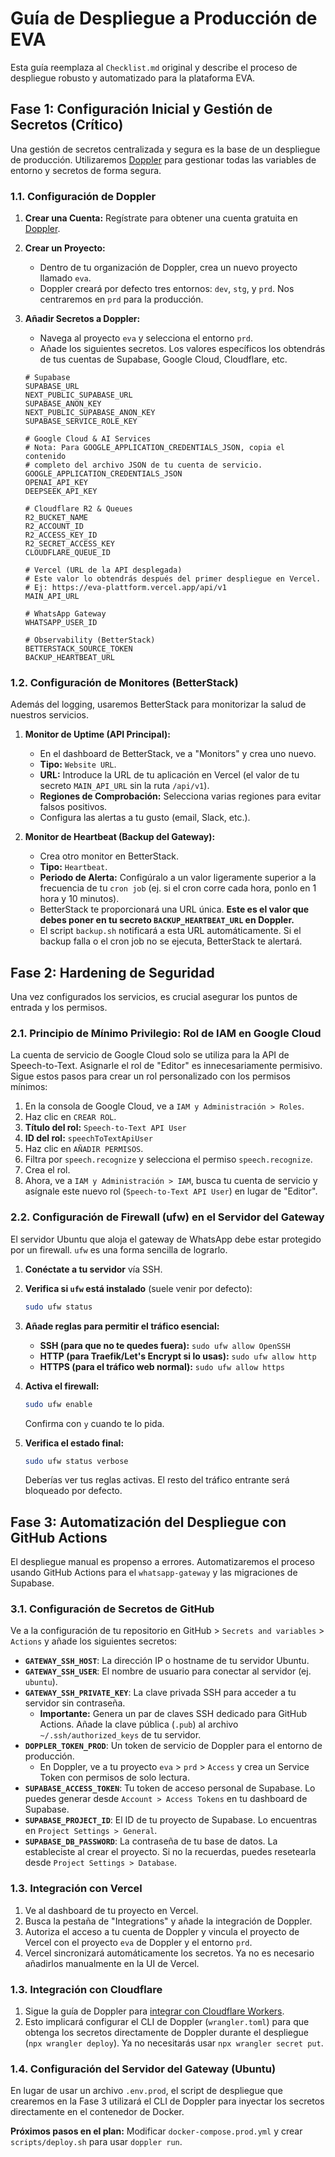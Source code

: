 # Guía de Despliegue a Producción de EVA

Esta guía reemplaza al `Checklist.md` original y describe el proceso de despliegue robusto y automatizado para la plataforma EVA.

## Fase 1: Configuración Inicial y Gestión de Secretos (Crítico)

Una gestión de secretos centralizada y segura es la base de un despliegue de producción. Utilizaremos [Doppler](https://doppler.com) para gestionar todas las variables de entorno y secretos de forma segura.

### 1.1. Configuración de Doppler

1.  **Crear una Cuenta:** Regístrate para obtener una cuenta gratuita en [Doppler](https://www.doppler.com/).

2.  **Crear un Proyecto:**
    *   Dentro de tu organización de Doppler, crea un nuevo proyecto llamado `eva`.
    *   Doppler creará por defecto tres entornos: `dev`, `stg`, y `prd`. Nos centraremos en `prd` para la producción.

3.  **Añadir Secretos a Doppler:**
    *   Navega al proyecto `eva` y selecciona el entorno `prd`.
    *   Añade los siguientes secretos. Los valores específicos los obtendrás de tus cuentas de Supabase, Google Cloud, Cloudflare, etc.

    ```
    # Supabase
    SUPABASE_URL
    NEXT_PUBLIC_SUPABASE_URL
    SUPABASE_ANON_KEY
    NEXT_PUBLIC_SUPABASE_ANON_KEY
    SUPABASE_SERVICE_ROLE_KEY

    # Google Cloud & AI Services
    # Nota: Para GOOGLE_APPLICATION_CREDENTIALS_JSON, copia el contenido
    # completo del archivo JSON de tu cuenta de servicio.
    GOOGLE_APPLICATION_CREDENTIALS_JSON
    OPENAI_API_KEY
    DEEPSEEK_API_KEY

    # Cloudflare R2 & Queues
    R2_BUCKET_NAME
    R2_ACCOUNT_ID
    R2_ACCESS_KEY_ID
    R2_SECRET_ACCESS_KEY
    CLOUDFLARE_QUEUE_ID

    # Vercel (URL de la API desplegada)
    # Este valor lo obtendrás después del primer despliegue en Vercel.
    # Ej: https://eva-plattform.vercel.app/api/v1
    MAIN_API_URL

    # WhatsApp Gateway
    WHATSAPP_USER_ID

    # Observability (BetterStack)
    BETTERSTACK_SOURCE_TOKEN
    BACKUP_HEARTBEAT_URL
    ```

### 1.2. Configuración de Monitores (BetterStack)

Además del logging, usaremos BetterStack para monitorizar la salud de nuestros servicios.

1.  **Monitor de Uptime (API Principal):**
    *   En el dashboard de BetterStack, ve a "Monitors" y crea uno nuevo.
    *   **Tipo:** `Website URL`.
    *   **URL:** Introduce la URL de tu aplicación en Vercel (el valor de tu secreto `MAIN_API_URL` sin la ruta `/api/v1`).
    *   **Regiones de Comprobación:** Selecciona varias regiones para evitar falsos positivos.
    *   Configura las alertas a tu gusto (email, Slack, etc.).

2.  **Monitor de Heartbeat (Backup del Gateway):**
    *   Crea otro monitor en BetterStack.
    *   **Tipo:** `Heartbeat`.
    *   **Periodo de Alerta:** Configúralo a un valor ligeramente superior a la frecuencia de tu `cron job` (ej. si el cron corre cada hora, ponlo en 1 hora y 10 minutos).
    *   BetterStack te proporcionará una URL única. **Este es el valor que debes poner en tu secreto `BACKUP_HEARTBEAT_URL` en Doppler.**
    *   El script `backup.sh` notificará a esta URL automáticamente. Si el backup falla o el cron job no se ejecuta, BetterStack te alertará.

## Fase 2: Hardening de Seguridad

Una vez configurados los servicios, es crucial asegurar los puntos de entrada y los permisos.

### 2.1. Principio de Mínimo Privilegio: Rol de IAM en Google Cloud

La cuenta de servicio de Google Cloud solo se utiliza para la API de Speech-to-Text. Asignarle el rol de "Editor" es innecesariamente permisivo. Sigue estos pasos para crear un rol personalizado con los permisos mínimos:

1.  En la consola de Google Cloud, ve a `IAM y Administración > Roles`.
2.  Haz clic en `CREAR ROL`.
3.  **Título del rol:** `Speech-to-Text API User`
4.  **ID del rol:** `speechToTextApiUser`
5.  Haz clic en `AÑADIR PERMISOS`.
6.  Filtra por `speech.recognize` y selecciona el permiso `speech.recognize`.
7.  Crea el rol.
8.  Ahora, ve a `IAM y Administración > IAM`, busca tu cuenta de servicio y asígnale este nuevo rol (`Speech-to-Text API User`) en lugar de "Editor".

### 2.2. Configuración de Firewall (ufw) en el Servidor del Gateway

El servidor Ubuntu que aloja el gateway de WhatsApp debe estar protegido por un firewall. `ufw` es una forma sencilla de lograrlo.

1.  **Conéctate a tu servidor** vía SSH.

2.  **Verifica si `ufw` está instalado** (suele venir por defecto):
    ```bash
    sudo ufw status
    ```

3.  **Añade reglas para permitir el tráfico esencial:**
    *   **SSH (para que no te quedes fuera):** `sudo ufw allow OpenSSH`
    *   **HTTP (para Traefik/Let's Encrypt si lo usas):** `sudo ufw allow http`
    *   **HTTPS (para el tráfico web normal):** `sudo ufw allow https`

4.  **Activa el firewall:**
    ```bash
    sudo ufw enable
    ```
    Confirma con `y` cuando te lo pida.

5.  **Verifica el estado final:**
    ```bash
    sudo ufw status verbose
    ```
    Deberías ver tus reglas activas. El resto del tráfico entrante será bloqueado por defecto.

## Fase 3: Automatización del Despliegue con GitHub Actions

El despliegue manual es propenso a errores. Automatizaremos el proceso usando GitHub Actions para el `whatsapp-gateway` y las migraciones de Supabase.

### 3.1. Configuración de Secretos de GitHub

Ve a la configuración de tu repositorio en GitHub > `Secrets and variables` > `Actions` y añade los siguientes secretos:

*   **`GATEWAY_SSH_HOST`**: La dirección IP o hostname de tu servidor Ubuntu.
*   **`GATEWAY_SSH_USER`**: El nombre de usuario para conectar al servidor (ej. `ubuntu`).
*   **`GATEWAY_SSH_PRIVATE_KEY`**: La clave privada SSH para acceder a tu servidor sin contraseña.
    *   **Importante:** Genera un par de claves SSH dedicado para GitHub Actions. Añade la clave pública (`.pub`) al archivo `~/.ssh/authorized_keys` de tu servidor.
*   **`DOPPLER_TOKEN_PROD`**: Un token de servicio de Doppler para el entorno de producción.
    *   En Doppler, ve a tu proyecto `eva` > `prd` > `Access` y crea un Service Token con permisos de solo lectura.
*   **`SUPABASE_ACCESS_TOKEN`**: Tu token de acceso personal de Supabase. Lo puedes generar desde `Account > Access Tokens` en tu dashboard de Supabase.
*   **`SUPABASE_PROJECT_ID`**: El ID de tu proyecto de Supabase. Lo encuentras en `Project Settings > General`.
*   **`SUPABASE_DB_PASSWORD`**: La contraseña de tu base de datos. La estableciste al crear el proyecto. Si no la recuerdas, puedes resetearla desde `Project Settings > Database`.

### 1.3. Integración con Vercel

1.  Ve al dashboard de tu proyecto en Vercel.
2.  Busca la pestaña de "Integrations" y añade la integración de Doppler.
3.  Autoriza el acceso a tu cuenta de Doppler y vincula el proyecto de Vercel con el proyecto `eva` de Doppler y el entorno `prd`.
4.  Vercel sincronizará automáticamente los secretos. Ya no es necesario añadirlos manualmente en la UI de Vercel.

### 1.3. Integración con Cloudflare

1.  Sigue la guía de Doppler para [integrar con Cloudflare Workers](https://docs.doppler.com/docs/cloudflare-workers).
2.  Esto implicará configurar el CLI de Doppler (`wrangler.toml`) para que obtenga los secretos directamente de Doppler durante el despliegue (`npx wrangler deploy`). Ya no necesitarás usar `npx wrangler secret put`.

### 1.4. Configuración del Servidor del Gateway (Ubuntu)

En lugar de usar un archivo `.env.prod`, el script de despliegue que crearemos en la Fase 3 utilizará el CLI de Doppler para inyectar los secretos directamente en el contenedor de Docker.

**Próximos pasos en el plan:** Modificar `docker-compose.prod.yml` y crear `scripts/deploy.sh` para usar `doppler run`.
